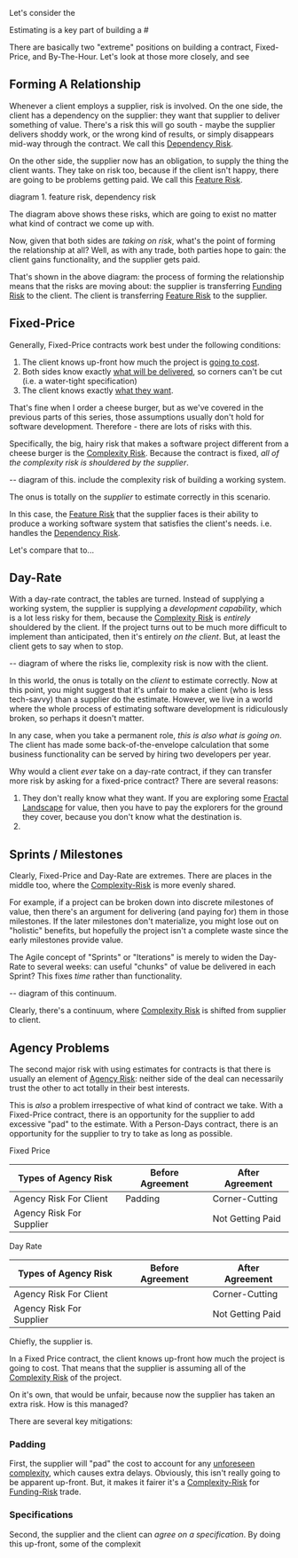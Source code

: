 

Let's consider the 


Estimating is a key part of building a #




There are basically two "extreme" positions on building a contract, Fixed-Price, and By-The-Hour.  Let's look at those more closely, and see 


## Forming A Relationship

Whenever a client employs a supplier, risk is involved.  On the one side, the client has a dependency on the supplier:  they want that supplier to deliver something of value.  There's a risk this will go south - maybe the supplier delivers shoddy work, or the wrong kind of results, or simply disappears mid-way through the contract.   We call this [Dependency Risk](/Dependency-Risk.md).

On the other side, the supplier now has an obligation, to supply the thing the client wants.  They take on risk too, because if the client isn't happy, there are going to be problems getting paid.  We call this [Feature Risk](/Feature-Risk.md).

diagram 1.  feature risk, dependency risk

The diagram above shows these risks, which are going to exist no matter what kind of contract we come up with.

Now, given that both sides are _taking on risk_, what's the point of forming the relationship at all?  Well, as with any trade, both parties hope to gain:  the client gains functionality, and the supplier gets paid.

That's shown in the above diagram: the process of forming the relationship means that the risks are moving about:  the supplier is transferring [Funding Risk]() to the client.  The client is transferring [Feature Risk]() to the supplier.

## Fixed-Price

Generally, Fixed-Price contracts work best under the following conditions:

1. The client knows up-front how much the project is [going to cost](Kitchen-Cabinet.md). 
2. Both sides know exactly [what will be delivered](Journeys.md), so corners can't be cut (i.e. a water-tight specification)
3. The client knows exactly [what they want](Fractals.md).

That's fine when I order a cheese burger, but as we've covered in the previous parts of this series, those assumptions usually don't hold for software development.  Therefore - there are lots of risks with this.  

Specifically, the big, hairy risk that makes a software project different from a cheese burger is the [Complexity Risk]().  Because the contract is fixed, _all of the complexity risk is shouldered by the supplier_.

-- diagram of this. include the complexity risk of building a working system.

The onus is totally on the _supplier_ to estimate correctly in this scenario.

In this case, the [Feature Risk]() that the supplier faces is their ability to produce a working software system that satisfies the client's needs. i.e. handles the [Dependency Risk]().

Let's compare that to...

## Day-Rate

With a day-rate contract, the tables are turned.  Instead of supplying a working system, the supplier is supplying a _development capability_, which is a lot less risky for them, because the [Complexity Risk]() is _entirely_ shouldered by the client.  If the project turns out to be much more difficult to implement than anticipated, then it's entirely _on the client_.  But, at least the client gets to say when to stop.

-- diagram of where the risks lie, complexity risk is now with the client.

In this world, the onus is totally on the _client_ to estimate correctly.  Now at this point, you might suggest that it's unfair to make a client (who is less tech-savvy) than a supplier do the estimate.   However, we live in a world where the whole process of estimating software development is ridiculously broken, so perhaps it doesn't matter.

In any case, when you take a permanent role, _this is also what is going on_.  The client has made some back-of-the-envelope calculation that some business functionality can be served by hiring two developers per year.

Why would a client _ever_ take on a day-rate contract, if they can transfer more risk by asking for a fixed-price contract?  There are several reasons:

1.  They don't really know what they want.  If you are exploring some [Fractal Landscape]() for value, then you have to pay the explorers for the ground they cover, because you don't know what the destination is. 
2.  


## Sprints / Milestones

Clearly, Fixed-Price and Day-Rate are extremes.  There are places in the middle too, where the [Complexity-Risk]() is more evenly shared.   

For example, if a project can be broken down into discrete milestones of value, then there's an argument for delivering (and paying for) them in those milestones.  If the later milestones don't materialize, you might lose out on "holistic" benefits, but hopefully the project isn't a complete waste since the early milestones provide value.

The Agile concept of "Sprints" or "Iterations" is merely to widen the Day-Rate to several weeks:  can useful "chunks" of value be delivered in each Sprint?  This fixes _time_ rather than functionality.

-- diagram of this continuum.

Clearly, there's a continuum, where [Complexity Risk]() is shifted from supplier to client.  

## Agency Problems

The second major risk with using estimates for contracts is that there is usually an element of [Agency Risk]():  neither side of the deal can necessarily trust the other to act totally in their best interests.  

This is _also_ a problem irrespective of what kind of contract we take.  With a Fixed-Price contract, there is an opportunity for the supplier to add excessive "pad" to the estimate.  With a Person-Days contract, there is an opportunity for the supplier to try to take as long as possible.

Fixed Price

|Types of Agency Risk        |Before Agreement                |After Agreement
|----------------------------|--------------------------------|---------------------------
|Agency Risk For Client      |Padding                         |Corner-Cutting
|Agency Risk For Supplier    |                                |Not Getting Paid

Day Rate

|Types of Agency Risk        |Before Agreement                |After Agreement
|----------------------------|--------------------------------|---------------------------
|Agency Risk For Client      |                         |Corner-Cutting
|Agency Risk For Supplier    |                                |Not Getting Paid


Chiefly, the supplier is.


In a Fixed Price contract, the client knows up-front how much the project is going to cost.  That means that the supplier is assuming all of the [Complexity Risk]() of the project. 

On it's own, that would be unfair, because now the supplier has taken an extra risk.  How is this managed?

There are several key mitigations:

### Padding

First, the supplier will "pad" the cost to account for any [unforeseen complexity](Kitchen-Cabinet.md), which causes extra delays.  Obviously, this isn't really going to be apparent up-front.  But, it makes it fairer it's a [Complexity-Risk]() for [Funding-Risk]() trade.

### Specifications

Second, the supplier and the client can _agree on a specification_.  By doing this up-front, some of the complexit



